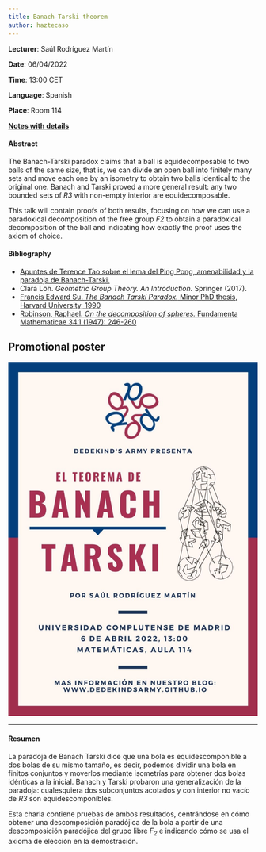 ```yaml
---
title: Banach-Tarski theorem
author: haztecaso
---
```


**Lecturer**: Saúl Rodríguez Martín

**Date**: 06/04/2022

**Time**: 13:00 CET

**Language**: Spanish

**Place**: Room 114

[**Notes with details**](/files/Banach_Tarski_en_detalle.pdf)

#### Abstract

The Banach-Tarski paradox claims that a ball is equidecomposable to two balls of the same size, that is, we can divide an open ball into finitely many sets and move each one by an isometry to obtain two balls identical to the original one. Banach and Tarski proved a more general result: any two bounded sets of *R3* with non-empty interior are equidecomposable.

This talk will contain proofs of both results, focusing on how we can use a paradoxical decomposition of the free group *F2* to obtain a paradoxical decomposition of the ball and indicating how exactly the proof uses the axiom of choice.



#### Bibliography


- [Apuntes de Terence Tao sobre el lema del Ping Pong, amenabilidad y la paradoja de Banach-Tarski.](https://terrytao.wordpress.com/2009/01/08/245b-notes-2)
- Clara Löh. *Geometric Group Theory.  An Introduction.* Springer (2017).
- [Francis Edward Su.  *The Banach Tarski Paradox.* Minor PhD thesis, Harvard University, 1990](https://math.hmc.edu/su/wp-content/uploads/sites/10/2019/06/The-Banach-Tarski-Paradox.pdf)
- [Robinson, Raphael. *On the decomposition of spheres.* Fundamenta Mathematicae 34.1 (1947): 246-260](http://eudml.org/doc/213130)


## Promotional poster
<img src="/images/posters/banach-tarski.jpeg" alt="Poster" style="width: 750px;"/>

<hr>

#### Resumen

La paradoja de Banach Tarski dice que una bola es equidescomponible a dos bolas de su mismo tamaño, es decir, podemos dividir una bola en finitos conjuntos y moverlos mediante isometrías para obtener dos bolas idénticas a la inicial. Banach y Tarski probaron una generalización de la paradoja: cualesquiera dos subconjuntos acotados y con interior no vacío de *R3* son equidescomponibles.

Esta charla contiene pruebas de ambos resultados, centrándose en cómo obtener una descomposición paradójica de la bola a partir de una descomposición paradójica del grupo libre *F<sub>2* e indicando cómo se usa el axioma de elección en la demostración.

